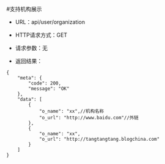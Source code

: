 #支持机构展示 
- URL：api/user/organization

- HTTP请求方式：GET
 

- 请求参数：无
 

- 返回结果：
```
{
    "meta": {
        "code": 200,
        "message": "OK"
    },
    "data": [
        { 
            "o_name": "xx",//机构名称
            "o_url": "http://www.baidu.com"//外链
        },
        { 
            "o_name": "xx",
            "o_url": "http://tangtangtang.blogchina.com"
        }
    ]
} 
```